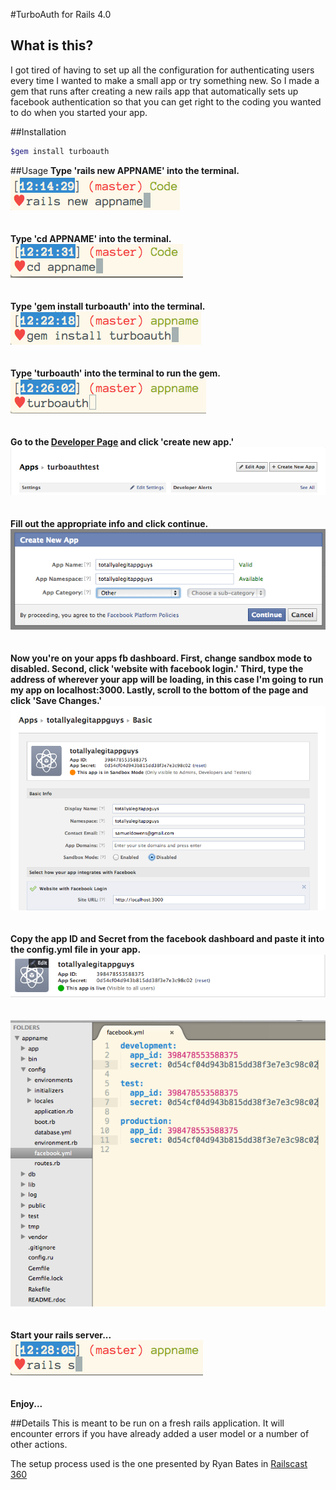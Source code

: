 #TurboAuth for Rails 4.0

## What is this?
I got tired of having to set up all the configuration for authenticating users every time I wanted to make a small app or try something new. So I made a gem that runs after creating a new rails app that automatically sets up facebook authentication so that you can get right to the coding you wanted to do when you started your app.

##Installation

```bash
$gem install turboauth
```

##Usage
<strong>Type 'rails new APPNAME' into the terminal.</strong><br>
<img src="/images/rails_new.png" alt="Type Rails New YOURAPPNAME into the terminal" title="rails new" /><br>
<br><br>
<strong>Type 'cd APPNAME' into the terminal.</strong><br>
<img src="/images/cd_appname.png" alt="Type cd YOURAPPNAME into the terminal" title="cd appname" /><br>
<br><br>
<strong>Type 'gem install turboauth' into the terminal.</strong><br>
<img src="/images/gem_install_turboauth.png" alt="Type gem install turboauth into the terminal" title="gem install turboauth" /><br>
<br><br>
<strong>Type 'turboauth' into the terminal to run the gem.</strong><br>
<img src="/images/turboauth.png" alt="type turboauth into the terminal" title="run turboauth" /><br>
<br><br>
<strong>Go to the <a href="https://developers.facebook.com/apps">Developer Page</a> and click 'create new app.'</strong><br>
<img src="/images/create_new_app.png" alt="create a new app on FB developer page" title="create new app" /><br>
<br><br>
<strong>Fill out the appropriate info and click continue.</strong><br>
<img src="/images/naming_new_app.png" alt="fill out form and click continue" title="naming new app" /><br>
<br><br>
<strong>Now you're on your apps fb dashboard. First, change sandbox mode to disabled. Second, click 'website with facebook login.' Third, type the address of wherever your app will be loading, in this case I'm going to run my app on localhost:3000. Lastly, scroll to the bottom of the page and click 'Save Changes.'</strong>
<img src="/images/app_home_page.png" alt="disable sandbox, click website with facebook login, add local host address to facebook login box. save changes." title="FB app dashboard" /><br>
<br><br>
<strong>Copy the app ID and Secret from the facebook dashboard and paste it into the config.yml file in your app.</strong><br>
<img src="/images/app_id_secret.png" alt="copy app id and secret" title="FB app dashboard id/secret" /><br>
<br><br>
<img src="/images/facebook_yml.png" alt="paste id and secret into facebook.yml" title="facebook.yml" /><br>
<br><br>
<strong>Start your rails server...</strong><br>
<img src="/images/rails_s.png" alt="run your rails server" title="rails server" /><br>
<br><br>
<strong>Enjoy...</strong>

##Details
This is meant to be run on a fresh rails application. It will encounter errors if you have already added a user model or a number of other actions.<br>

The setup process used is the one presented by Ryan Bates in <a href="http://railscasts.com/episodes/360-facebook-authentication">Railscast 360</a>
